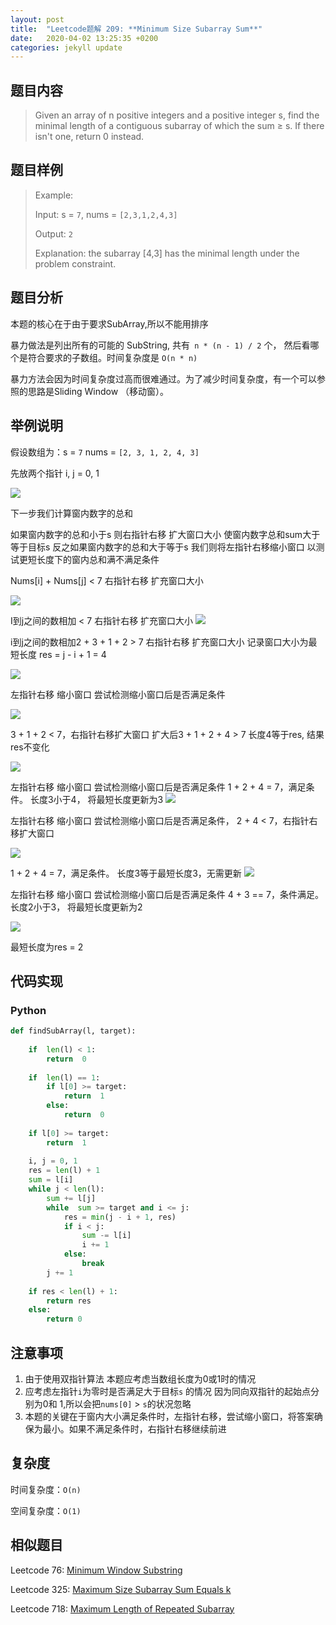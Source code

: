 ```yaml
---
layout: post
title:  "Leetcode题解 209: **Minimum Size Subarray Sum**"
date:   2020-04-02 13:25:35 +0200
categories: jekyll update
---
```

## 题目内容

>Given an array of n positive integers and a positive integer s, find the minimal length of a contiguous subarray of which the sum ≥ s. If there isn't one, return 0 instead.

## 题目样例
>Example:
>
>Input:  s = `7`, nums = `[2,3,1,2,4,3]`
>
>Output:  `2`
>
>Explanation: the subarray [4,3] has the minimal length under the problem constraint.

##  题目分析

本题的核心在于由于要求SubArray,所以不能用排序

暴力做法是列出所有的可能的 SubString, 共有` n * (n - 1) / 2` 个， 然后看哪个是符合要求的子数组。时间复杂度是 `O(n * n)`

暴力方法会因为时间复杂度过高而很难通过。为了减少时间复杂度，有一个可以参照的思路是Sliding Window （移动窗）。

##  举例说明

假设数组为：s = `7`   nums = `[2, 3, 1, 2, 4, 3]` 

先放两个指针 i,  j = 0, 1 

![](https://lh3.googleusercontent.com/q-cz6_0WDWkV3l0qoUy0EupFhisRf6KH7-O20VemCsT_MfdM_IZ7KOwR5Go3HyshsRHsj5cdE_laB7LEamLqGCxwegzHI2cUWrsZfFZtVuko12tRFvRALChHoKf981oaEdvQh7bl)

下一步我们计算窗内数字的总和 

如果窗内数字的总和小于s  则右指针右移 扩大窗口大小 使窗内数字总和sum大于等于目标s 反之如果窗内数字的总和大于等于s 我们则将左指针右移缩小窗口 以测试更短长度下的窗内总和满不满足条件

Nums[i] + Nums[j] < 7 右指针右移 扩充窗口大小

![](https://lh3.googleusercontent.com/q-cz6_0WDWkV3l0qoUy0EupFhisRf6KH7-O20VemCsT_MfdM_IZ7KOwR5Go3HyshsRHsj5cdE_laB7LEamLqGCxwegzHI2cUWrsZfFZtVuko12tRFvRALChHoKf981oaEdvQh7bl)

I到j之间的数相加 < 7 右指针右移 扩充窗口大小
 ![](https://lh5.googleusercontent.com/PdMevvFO4aYbwynMnLBbmr7vH-UKRoYlv9MenZcjALPy_U2dp60Xo-8aiWECIBygm1nSekCuG5i45316gKJBQl4_1j_eDtcFSnG8LB79_VuaTMmIK-5TFxGoIBpdXi5DrCZblpxg)

i到j之间的数相加2 + 3 + 1 + 2 > 7 右指针右移 扩充窗口大小 记录窗口大小为最短长度 res = j - i + 1 = 4

![](https://lh6.googleusercontent.com/ke3zFWaQ7TDQOtdLIuUNCRG1y6SKPehgVA1KEKnuMQhDaU-jdjkf1kfwJ4KWMcu-Yj-9PQZ56AXXdVETtWo29UO-dB4smUrQFdRAASFc89EBJMceYt3QuW4MoOlYkOk1GbQAlE8v)

左指针右移 缩小窗口 尝试检测缩小窗口后是否满足条件

![](https://lh6.googleusercontent.com/X01wBnPrmK6pGu-ysQFlDJnwQTl58FgbeMIz0o1UQASob3POAlPy2MRVG7w9EcHsNtUgELB9gRgTEthYyto7sWct2A5_tl6auZEVMol01KuHk1RHYSX7bjtyS8GivfNq8M74qkO8)

 3 + 1 + 2 < 7，右指针右移扩大窗口 扩大后3 + 1 + 2 + 4 > 7 长度4等于res, 结果res不变化

![](https://lh4.googleusercontent.com/oiMnG7InXn3l8UBUw5GzwHdyIl37PywiZr8K80Ckjt4StRj4ZvEO2JWqZvAxChGkLsZcSSpglJeXp3yprjskEYMsvNtpI3z382TwGBPSYqZpDeY7au8PZu7X29lsZQx1DiggHRCw)

左指针右移 缩小窗口 尝试检测缩小窗口后是否满足条件 1 + 2 + 4 = 7，满足条件。 长度3小于4， 将最短长度更新为3
 ![](https://lh4.googleusercontent.com/2hd71r5fSZR5oyiB96z6aKoV_BRnhXFyjL5kwD8rjJCG9deUtczBpgaZBIiSF2D_98IdixJMHsnrAOZ1VRjHscC1ynz7mI4ggo2wpc98zrSkXJ_X4HkIimBInvqiP09VncuzgUcG)

左指针右移 缩小窗口 尝试检测缩小窗口后是否满足条件， 2 + 4 < 7，右指针右移扩大窗口

![](https://lh6.googleusercontent.com/1FL9sFdt7lc1vH2ba5xJwAhneXHTMTEyO81ZmQxlZ8ak9BknCMLGPW-tp4UGRbmr1JvGZj0DBRFiwH3dBcEOymrtvckmPk2hryvzK3kg5aWLcuc8AondauhMoFfI806ZfyvtbwJw)

1 + 2 + 4 = 7，满足条件。 长度3等于最短长度3，无需更新
 ![](https://lh3.googleusercontent.com/gwJ96FQd78q45rNi_0SNevSucojG1vpprNeX8u3TpoEDibzqB7dSihJeo4sv_x2K3-oUdjc1HUUFryeiQIwzTys7T5qM9HoBP_9wEiz-QxiYUdkz-olsrl6qiZRSzQ__0iczLUel)

左指针右移 缩小窗口 尝试检测缩小窗口后是否满足条件 4 + 3 == 7，条件满足。长度2小于3， 将最短长度更新为2

![](https://lh5.googleusercontent.com/z47eC1SnK7FypQeQLnGHteie_0xgckSdwOB_9W-mcOGzSF8eZKf_KETbehyQmuhX3gfOlwCFQRQSMupSiZK41_htuk2X_i3en5bqo5PnhdLK-8MZ4MKUU0lzPoz1SaZskAd7XDaT)

最短长度为res  = 2


## 代码实现

### Python

```python
def findSubArray(l, target):
	
	if  len(l) < 1:
		return  0
		
	if  len(l) == 1:
		if l[0] >= target:
			return  1
		else:
			return  0
			
	if l[0] >= target:
		return  1
		
	i, j = 0, 1
	res = len(l) + 1
	sum = l[i]
	while j < len(l):
		sum += l[j]
		while  sum >= target and i <= j:
			res = min(j - i + 1, res)
			if i < j:
				sum -= l[i]
				i += 1
			else:
				break
		j += 1
		
	if res < len(l) + 1:
		return res
    else:
	    return 0
```

## 注意事项

1.  由于使用双指针算法 本题应考虑当数组长度为0或1时的情况
2.  应考虑左指针`i`为零时是否满足大于目标`s` 的情况 因为同向双指针的起始点分别为0和 1,所以会把`nums[0]` > `s`的状况忽略
3.  本题的关键在于窗内大小满足条件时，左指针右移，尝试缩小窗口，将答案确保为最小。如果不满足条件时，右指针右移继续前进

## 复杂度

时间复杂度：`O(n)`

空间复杂度：`O(1)`

## 相似题目

Leetcode 76:  [Minimum Window Substring](https://leetcode.com/problems/minimum-window-substring/)


Leetcode 325: [Maximum Size Subarray Sum Equals k](https://leetcode.com/problems/maximum-size-subarray-sum-equals-k/)


Leetcode 718: [Maximum Length of Repeated Subarray ](https://leetcode.com/problems/maximum-length-of-repeated-subarray/)



<!--stackedit_data:
eyJoaXN0b3J5IjpbMTg5OTAzMzEwNV19
-->